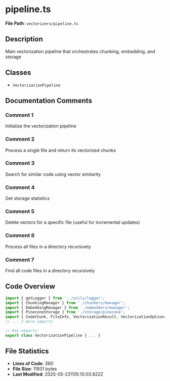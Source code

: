 # pipeline.ts

**File Path**: `vectorizers/pipeline.ts`

## Description

Main vectorization pipeline that orchestrates chunking, embedding, and storage

## Classes

- `VectorizationPipeline`

## Documentation Comments

### Comment 1

Initialize the vectorization pipeline

### Comment 2

Process a single file and return its vectorized chunks

### Comment 3

Search for similar code using vector similarity

### Comment 4

Get storage statistics

### Comment 5

Delete vectors for a specific file (useful for incremental updates)

### Comment 6

Process all files in a directory recursively

### Comment 7

Find all code files in a directory recursively

## Code Overview

```typescript
import { getLogger } from '../utils/logger';
import { ChunkingManager } from './chunkers/manager';
import { EmbeddingManager } from './embedders/manager';
import { PineconeStorage } from './storage/pinecone';
import { CodeChunk, FileInfo, VectorizationResult, VectorizationOptions } from './types';
// ... 3 more imports

// Key exports:
export class VectorizationPipeline { ... }
```

## File Statistics

- **Lines of Code**: 360
- **File Size**: 11931 bytes
- **Last Modified**: 2025-05-23T05:10:03.822Z

